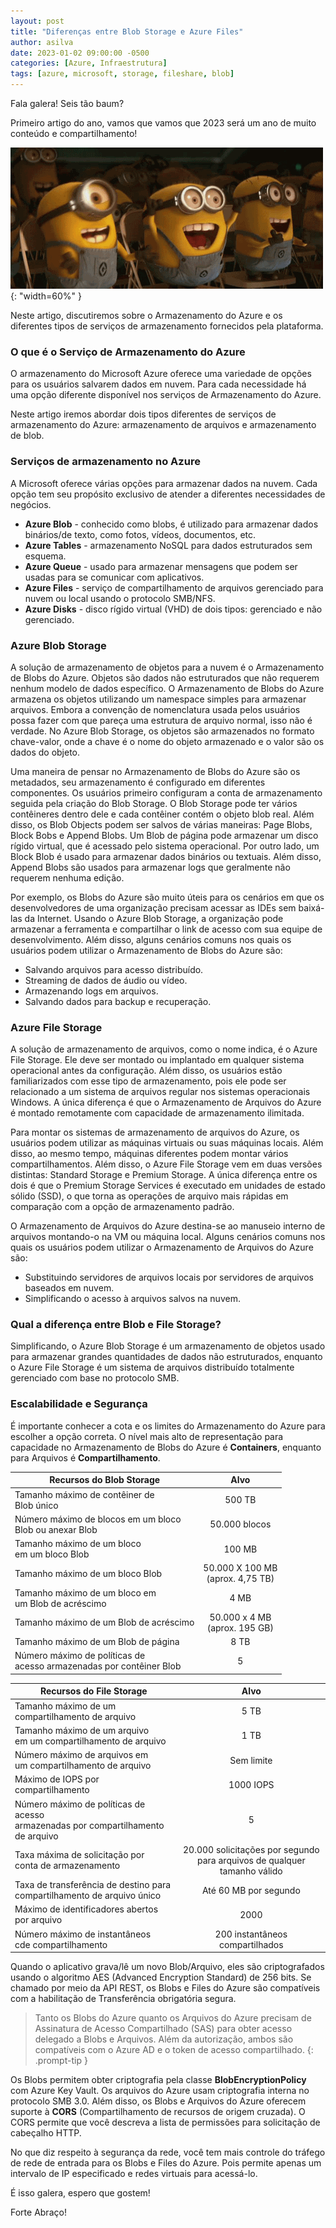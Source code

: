 ```yaml
---
layout: post
title: "Diferenças entre Blob Storage e Azure Files"
author: asilva
date: 2023-01-02 09:00:00 -0500
categories: [Azure, Infraestrutura]
tags: [azure, microsoft, storage, fileshare, blob]
---
```


Fala galera! Seis tão baum?

Primeiro artigo do ano, vamos que vamos que 2023 será um ano de muito conteúdo e compartilhamento!

![](/assets/img/45/storage01.gif){: "width=60%" }

Neste artigo, discutiremos sobre o Armazenamento do Azure e os diferentes tipos de serviços de armazenamento fornecidos pela plataforma. 

### **O que é o Serviço de Armazenamento do Azure**

O armazenamento do Microsoft Azure oferece uma variedade de opções para os usuários salvarem dados em nuvem. Para cada necessidade há uma opção diferente disponível nos serviços de Armazenamento do Azure. 

Neste artigo iremos abordar dois tipos diferentes de serviços de armazenamento do Azure: armazenamento de arquivos e armazenamento de blob. 

### **Serviços de armazenamento no Azure**

A Microsoft oferece várias opções para armazenar dados na nuvem. Cada opção tem seu propósito exclusivo de atender a diferentes necessidades de negócios. 

- **Azure Blob** - conhecido como blobs, é utilizado para armazenar dados binários/de texto, como fotos, vídeos, documentos, etc.
- **Azure Tables** - armazenamento NoSQL para dados estruturados sem esquema.
- **Azure Queue** - usado para armazenar mensagens que podem ser usadas para se comunicar com aplicativos.
- **Azure Files** - serviço de compartilhamento de arquivos gerenciado para nuvem ou local usando o protocolo SMB/NFS.
- **Azure Disks** - disco rígido virtual (VHD) de dois tipos: gerenciado e não gerenciado.

### **Azure Blob Storage**

A solução de armazenamento de objetos para a nuvem é o Armazenamento de Blobs do Azure. Objetos são dados não estruturados que não requerem nenhum modelo de dados específico. O Armazenamento de Blobs do Azure armazena os objetos utilizando um namespace simples para armazenar arquivos. Embora a convenção de nomenclatura usada pelos usuários possa fazer com que pareça uma estrutura de arquivo normal, isso não é verdade. No Azure Blob Storage, os objetos são armazenados no formato chave-valor, onde a chave é o nome do objeto armazenado e o valor são os dados do objeto.

Uma maneira de pensar no Armazenamento de Blobs do Azure são os metadados, seu armazenamento é configurado em diferentes componentes. Os usuários primeiro configuram a conta de armazenamento seguida pela criação do Blob Storage. O Blob Storage pode ter vários contêineres dentro dele e cada contêiner contém o objeto blob real. Além disso, os Blob Objects podem ser salvos de várias maneiras: Page Blobs, Block Bobs e Append Blobs. Um Blob de página pode armazenar um disco rígido virtual, que é acessado pelo sistema operacional. Por outro lado, um Block Blob é usado para armazenar dados binários ou textuais. Além disso, Append Blobs são usados ​​para armazenar logs que geralmente não requerem nenhuma edição. 

Por exemplo, os Blobs do Azure são muito úteis para os cenários em que os desenvolvedores de uma organização precisam acessar as IDEs sem baixá-las da Internet. Usando o Azure Blob Storage, a organização pode armazenar a ferramenta e compartilhar o link de acesso com sua equipe de desenvolvimento. Além disso, alguns cenários comuns nos quais os usuários podem utilizar o Armazenamento de Blobs do Azure são:

- Salvando arquivos para acesso distribuído.
- Streaming de dados de áudio ou vídeo.
- Armazenando logs em arquivos.
- Salvando dados para backup e recuperação.

### **Azure File Storage**

A solução de armazenamento de arquivos, como o nome indica, é o Azure File Storage. Ele deve ser montado ou implantado em qualquer sistema operacional antes da configuração. Além disso, os usuários estão familiarizados com esse tipo de armazenamento, pois ele pode ser relacionado a um sistema de arquivos regular nos sistemas operacionais Windows. A única diferença é que o Armazenamento de Arquivos do Azure é montado remotamente com capacidade de armazenamento ilimitada. 

Para montar os sistemas de armazenamento de arquivos do Azure, os usuários podem utilizar as máquinas virtuais ou suas máquinas locais. Além disso, ao mesmo tempo, máquinas diferentes podem montar vários compartilhamentos. Além disso, o Azure File Storage vem em duas versões distintas: Standard Storage e Premium Storage. A única diferença entre os dois é que o Premium Storage Services é executado em unidades de estado sólido (SSD), o que torna as operações de arquivo mais rápidas em comparação com a opção de armazenamento padrão. 

O Armazenamento de Arquivos do Azure destina-se ao manuseio interno de arquivos montando-o na VM ou máquina local. Alguns cenários comuns nos quais os usuários podem utilizar o Armazenamento de Arquivos do Azure são:

- Substituindo servidores de arquivos locais por servidores de arquivos baseados em nuvem.
- Simplificando o acesso à arquivos salvos na nuvem.

### **Qual a diferença entre Blob e File Storage?**

Simplificando, o Azure Blob Storage é um armazenamento de objetos usado para armazenar grandes quantidades de dados não estruturados, enquanto o Azure File Storage é um sistema de arquivos distribuído totalmente gerenciado com base no protocolo SMB.

### **Escalabilidade e Segurança**

É importante conhecer a cota e os limites do Armazenamento do Azure para escolher a opção correta. O nível mais alto de representação para capacidade no Armazenamento de Blobs do Azure é **Containers**, enquanto para Arquivos é **Compartilhamento**.

| **Recursos do Blob Storage**                                               | **Alvo**                               |
|----------------------------------------------------------------------------|:--------------------------------------:|
| Tamanho máximo de contêiner de <br /> Blob único	                         | 500 TB                                 | 
| Número máximo de blocos em um bloco <br /> Blob ou anexar Blob             | 50.000 blocos                          | 
| Tamanho máximo de um bloco <br /> em um bloco Blob	                     | 100 MB                                 | 
| Tamanho máximo de um bloco Blob		                                     | 50.000 X 100 MB <br /> (aprox. 4,75 TB)| 
| Tamanho máximo de um bloco em <br /> um Blob de acréscimo	                 | 4 MB                                   | 
| Tamanho máximo de um Blob de acréscimo		                             | 50.000 x 4 MB <br /> (aprox. 195 GB)   | 
| Tamanho máximo de um Blob de página		                                 | 8 TB                                   | 
| Número máximo de políticas de <br /> acesso armazenadas por contêiner Blob | 5                                      | 


| **Recursos do File Storage**                                                             | **Alvo**                 |
|------------------------------------------------------------------------------------------|:------------------------:|
| Tamanho máximo de um <br /> compartilhamento de arquivo	                               | 5 TB                     | 
| Tamanho máximo de um arquivo <br /> em um compartilhamento de arquivo                    | 1 TB                     | 
| Número máximo de arquivos em <br /> um compartilhamento de arquivo	                   | Sem limite               | 
| Máximo de IOPS por compartilhamento		                                               | 1000 IOPS                | 
| Número máximo de políticas de acesso <br />  armazenadas por compartilhamento de arquivo | 5                        | 
| Taxa máxima de solicitação por <br />	conta de armazenamento	                           | 20.000 solicitações por segundo <br />  para arquivos de qualquer tamanho válido | 
| Taxa de transferência de destino para <br /> compartilhamento de arquivo único	       | Até 60 MB por segundo    | 
| Máximo de identificadores abertos por arquivo                                            | 2000                     | 
| Número máximo de instantâneos <br /> cde compartilhamento                | 200 instantâneos <br /> compartilhados   | 

Quando o aplicativo grava/lê um novo Blob/Arquivo, eles são criptografados usando o algoritmo AES (Advanced Encryption Standard) de 256 bits. Se chamado por meio da API REST, os Blobs e Files do Azure são compatíveis com a habilitação de Transferência obrigatória segura. 

>Tanto os Blobs do Azure quanto os Arquivos do Azure precisam de Assinatura de Acesso Compartilhado (SAS) para obter acesso delegado a Blobs e Arquivos. Além da autorização, ambos são compatíveis com o Azure AD e o token de acesso compartilhado.
{: .prompt-tip }

Os Blobs permitem obter criptografia pela classe **BlobEncryptionPolicy** com Azure Key Vault. Os arquivos do Azure usam criptografia interna no protocolo SMB 3.0. Além disso, os Blobs e Arquivos do Azure oferecem suporte à **CORS** (Compartilhamento de recursos de origem cruzada). O CORS permite que você descreva a lista de permissões para solicitação de cabeçalho HTTP.

No que diz respeito à segurança da rede, você tem mais controle do tráfego de rede de entrada para os Blobs e Files do Azure. Pois permite apenas um intervalo de IP especificado e redes virtuais para acessá-lo. 

É isso galera, espero que gostem!

Forte Abraço!